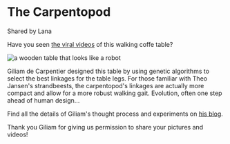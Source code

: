 # The Carpentopod
Shared by Lana

Have you seen [the viral videos](https://www.youtube.com/watch?v=xKDY4yWxfJM) of this walking coffe table?

![a wooden table that looks like a robot](https://www.decarpentier.nl/wp-content/uploads/carpentopod_with_joystick_grey-3-1536x1256.jpg)

Giliam de Carpentier designed this table by using genetic algorithms to select the best linkages for the table legs. For those familiar with Theo Jansen's strandbeests, the carpentopod's linkages are actually more compact and allow for a more robust walking gait.
Evolution, often one step ahead of human design... 

Find all the details of Giliam's thought process and experiments on [his blog](https://www.decarpentier.nl/carpentopod).

Thank you Giliam for giving us permission to share your pictures and videos!
